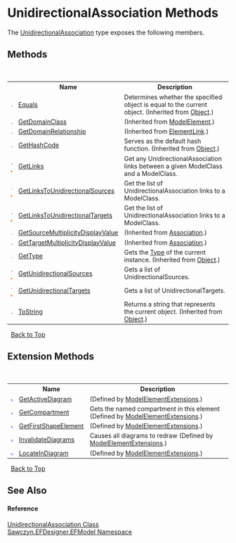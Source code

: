 # UnidirectionalAssociation Methods
 

The <a href="T_Sawczyn_EFDesigner_EFModel_UnidirectionalAssociation">UnidirectionalAssociation</a> type exposes the following members.


## Methods
&nbsp;<table><tr><th></th><th>Name</th><th>Description</th></tr><tr><td>![Public method](media/pubmethod.gif "Public method")</td><td><a href="http://msdn2.microsoft.com/en-us/library/bsc2ak47" target="_blank">Equals</a></td><td>
Determines whether the specified object is equal to the current object.
 (Inherited from <a href="http://msdn2.microsoft.com/en-us/library/e5kfa45b" target="_blank">Object</a>.)</td></tr><tr><td>![Public method](media/pubmethod.gif "Public method")</td><td><a href="http://msdn2.microsoft.com/en-us/library/bb131174" target="_blank">GetDomainClass</a></td><td> (Inherited from <a href="http://msdn2.microsoft.com/en-us/library/bb162926" target="_blank">ModelElement</a>.)</td></tr><tr><td>![Public method](media/pubmethod.gif "Public method")</td><td><a href="http://msdn2.microsoft.com/en-us/library/bb130677" target="_blank">GetDomainRelationship</a></td><td> (Inherited from <a href="http://msdn2.microsoft.com/en-us/library/bb162510" target="_blank">ElementLink</a>.)</td></tr><tr><td>![Public method](media/pubmethod.gif "Public method")</td><td><a href="http://msdn2.microsoft.com/en-us/library/zdee4b3y" target="_blank">GetHashCode</a></td><td>
Serves as the default hash function.
 (Inherited from <a href="http://msdn2.microsoft.com/en-us/library/e5kfa45b" target="_blank">Object</a>.)</td></tr><tr><td>![Public method](media/pubmethod.gif "Public method")![Static member](media/static.gif "Static member")</td><td><a href="M_Sawczyn_EFDesigner_EFModel_UnidirectionalAssociation_GetLinks">GetLinks</a></td><td>
Get any UnidirectionalAssociation links between a given ModelClass and a ModelClass.</td></tr><tr><td>![Public method](media/pubmethod.gif "Public method")![Static member](media/static.gif "Static member")</td><td><a href="M_Sawczyn_EFDesigner_EFModel_UnidirectionalAssociation_GetLinksToUnidirectionalSources">GetLinksToUnidirectionalSources</a></td><td>
Get the list of UnidirectionalAssociation links to a ModelClass.</td></tr><tr><td>![Public method](media/pubmethod.gif "Public method")![Static member](media/static.gif "Static member")</td><td><a href="M_Sawczyn_EFDesigner_EFModel_UnidirectionalAssociation_GetLinksToUnidirectionalTargets">GetLinksToUnidirectionalTargets</a></td><td>
Get the list of UnidirectionalAssociation links to a ModelClass.</td></tr><tr><td>![Public method](media/pubmethod.gif "Public method")</td><td><a href="M_Sawczyn_EFDesigner_EFModel_Association_GetSourceMultiplicityDisplayValue">GetSourceMultiplicityDisplayValue</a></td><td> (Inherited from <a href="T_Sawczyn_EFDesigner_EFModel_Association">Association</a>.)</td></tr><tr><td>![Public method](media/pubmethod.gif "Public method")</td><td><a href="M_Sawczyn_EFDesigner_EFModel_Association_GetTargetMultiplicityDisplayValue">GetTargetMultiplicityDisplayValue</a></td><td> (Inherited from <a href="T_Sawczyn_EFDesigner_EFModel_Association">Association</a>.)</td></tr><tr><td>![Public method](media/pubmethod.gif "Public method")</td><td><a href="http://msdn2.microsoft.com/en-us/library/dfwy45w9" target="_blank">GetType</a></td><td>
Gets the <a href="http://msdn2.microsoft.com/en-us/library/42892f65" target="_blank">Type</a> of the current instance.
 (Inherited from <a href="http://msdn2.microsoft.com/en-us/library/e5kfa45b" target="_blank">Object</a>.)</td></tr><tr><td>![Public method](media/pubmethod.gif "Public method")![Static member](media/static.gif "Static member")</td><td><a href="M_Sawczyn_EFDesigner_EFModel_UnidirectionalAssociation_GetUnidirectionalSources">GetUnidirectionalSources</a></td><td>
Gets a list of UnidirectionalSources.</td></tr><tr><td>![Public method](media/pubmethod.gif "Public method")![Static member](media/static.gif "Static member")</td><td><a href="M_Sawczyn_EFDesigner_EFModel_UnidirectionalAssociation_GetUnidirectionalTargets">GetUnidirectionalTargets</a></td><td>
Gets a list of UnidirectionalTargets.</td></tr><tr><td>![Public method](media/pubmethod.gif "Public method")</td><td><a href="http://msdn2.microsoft.com/en-us/library/7bxwbwt2" target="_blank">ToString</a></td><td>
Returns a string that represents the current object.
 (Inherited from <a href="http://msdn2.microsoft.com/en-us/library/e5kfa45b" target="_blank">Object</a>.)</td></tr></table>&nbsp;
<a href="#unidirectionalassociation-methods">Back to Top</a>

## Extension Methods
&nbsp;<table><tr><th></th><th>Name</th><th>Description</th></tr><tr><td>![Public Extension Method](media/pubextension.gif "Public Extension Method")</td><td><a href="M_Sawczyn_EFDesigner_EFModel_Extensions_ModelElementExtensions_GetActiveDiagram">GetActiveDiagram</a></td><td> (Defined by <a href="T_Sawczyn_EFDesigner_EFModel_Extensions_ModelElementExtensions">ModelElementExtensions</a>.)</td></tr><tr><td>![Public Extension Method](media/pubextension.gif "Public Extension Method")</td><td><a href="M_Sawczyn_EFDesigner_EFModel_Extensions_ModelElementExtensions_GetCompartment">GetCompartment</a></td><td>
Gets the named compartment in this element
 (Defined by <a href="T_Sawczyn_EFDesigner_EFModel_Extensions_ModelElementExtensions">ModelElementExtensions</a>.)</td></tr><tr><td>![Public Extension Method](media/pubextension.gif "Public Extension Method")</td><td><a href="M_Sawczyn_EFDesigner_EFModel_Extensions_ModelElementExtensions_GetFirstShapeElement">GetFirstShapeElement</a></td><td> (Defined by <a href="T_Sawczyn_EFDesigner_EFModel_Extensions_ModelElementExtensions">ModelElementExtensions</a>.)</td></tr><tr><td>![Public Extension Method](media/pubextension.gif "Public Extension Method")</td><td><a href="M_Sawczyn_EFDesigner_EFModel_Extensions_ModelElementExtensions_InvalidateDiagrams">InvalidateDiagrams</a></td><td>
Causes all diagrams to redraw
 (Defined by <a href="T_Sawczyn_EFDesigner_EFModel_Extensions_ModelElementExtensions">ModelElementExtensions</a>.)</td></tr><tr><td>![Public Extension Method](media/pubextension.gif "Public Extension Method")</td><td><a href="M_Sawczyn_EFDesigner_EFModel_Extensions_ModelElementExtensions_LocateInDiagram">LocateInDiagram</a></td><td> (Defined by <a href="T_Sawczyn_EFDesigner_EFModel_Extensions_ModelElementExtensions">ModelElementExtensions</a>.)</td></tr></table>&nbsp;
<a href="#unidirectionalassociation-methods">Back to Top</a>

## See Also


#### Reference
<a href="T_Sawczyn_EFDesigner_EFModel_UnidirectionalAssociation">UnidirectionalAssociation Class</a><br /><a href="N_Sawczyn_EFDesigner_EFModel">Sawczyn.EFDesigner.EFModel Namespace</a><br />